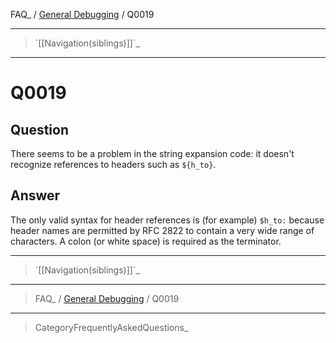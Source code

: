 FAQ\_ / [General Debugging](FAQ/General_Debugging) / Q0019

* * * * *

> \`[[Navigation(siblings)]]\`\_

* * * * *

Q0019
=====

Question
--------

There seems to be a problem in the string expansion code: it doesn't
recognize references to headers such as `${h_to}`.

Answer
------

The only valid syntax for header references is (for example) `$h_to:`
because header names are permitted by RFC 2822 to contain a very wide
range of characters. A colon (or white space) is required as the
terminator.

* * * * *

> \`[[Navigation(siblings)]]\`\_

* * * * *

> FAQ\_ / [General Debugging](FAQ/General_Debugging) / Q0019

* * * * *

> CategoryFrequentlyAskedQuestions\_
